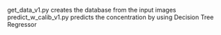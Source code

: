 get_data_v1.py creates the database from the input images
predict_w_calib_v1.py predicts the concentration by using Decision Tree Regressor
